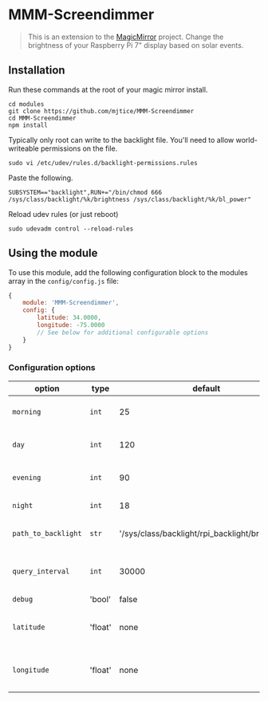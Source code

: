 # MMM-Screendimmer
> This is an extension to the [MagicMirror](https://github.com/MichMich/MagicMirror) project.  Change the brightness of your Raspberry Pi 7" display based on solar events.

## Installation
Run these commands at the root of your magic mirror install.

```shell
cd modules
git clone https://github.com/mjtice/MMM-Screendimmer
cd MMM-Screendimmer
npm install
```

Typically only root can write to the backlight file.  You'll need to allow world-writeable permissions on the file.
```shell
sudo vi /etc/udev/rules.d/backlight-permissions.rules
```
Paste the following.
```shell
SUBSYSTEM=="backlight",RUN+="/bin/chmod 666 /sys/class/backlight/%k/brightness /sys/class/backlight/%k/bl_power"
```
Reload udev rules (or just reboot)
```shell
sudo udevadm control --reload-rules
```

## Using the module
To use this module, add the following configuration block to the modules array in the `config/config.js` file:
```js
{
    module: 'MMM-Screendimmer',
    config: {
        latitude: 34.0000,
        longitude: -75.0000
        // See below for additional configurable options
    }
}
```

### Configuration options
option | type | default | description
--- | --- | --- | ---
`morning` | `int` | 25 | time between dawn and sunriseEnd.
`day` | `int` | 120 | time between sunriseEnd and sunsetStart.
`evening` | `int` | 90 | time between sunsetStart and dusk.
`night` | `int` | 18 | time between dusk and dawn.
`path_to_backlight` | `str` | '/sys/class/backlight/rpi_backlight/brightness' | where to write the backlight value.
`query_interval` | `int` | 30000 | how frequently to query for the current solar position.
`debug` | 'bool' | false | debugging flag
`latitude` | 'float' | none | no default, will fail without your latitude/longitude in config.
`longitude` | 'float' | none | no default, will fail without your latitude/longitude in config.
